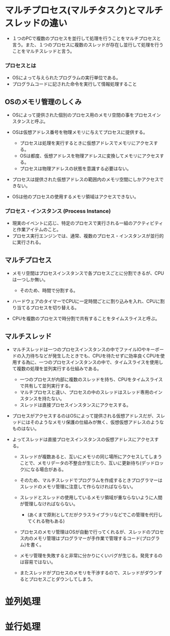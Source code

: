 # マルチプロセス(マルチタスク)とマルチスレッドの違い
- １つのPCで複数のプロセスを並行して処理を行うことをマルチプロセスと言う。また、１つのプロセスに複数のスレッドが存在し並行して処理を行うことをマルチスレッドと言う。 


### プロセスとは
- OSによって与えられたプログラムの実行単位である。
- プログラムコードに記された命令を実行して情報処理すること

## OSのメモリ管理のしくみ
- OSによって提供された個別のプロセス用のメモリ空間の事をプロセスインスタンスと呼ぶ。
- OSは仮想アドレス番号を物理メモリに与えてプロセスに提供する。
    - プロセスは処理を実行するときに仮想アドレスでメモリにアクセスする。
    - OSは都度、仮想アドレスを物理アドレスに変換してメモリにアクセスする。
    - プロセスは物理アドレスの状態を意識する必要はない。

- プロセスは提供された仮想アドレスの範囲内のメモリ空間にしかアクセスできない。
- OSは他のプロセスの使用するメモリ領域はアクセスできない。

### プロセス・インスタンス (Process Instance)
- 現実のイベントに応じ、特定のプロセスで実行される一組のアクティビティと作業アイテムのこと。
- プロセス実行エンジンでは、通常、複数のプロセス・インスタンスが並行的に実行される。


## マルチプロセス
- メモリ空間はプロセスインスタンスで各プロセスごとに分割できるが、CPUは一つしか無い。
    - そのため、時間で分割する。

- ハードウェアのタイマーでCPUに一定時間ごとに割り込みを入れ、CPUに割り当てるプロセスを切り替える。
- CPUを複数のプロセスで時分割で共有することをタイムスライスと呼ぶ。


## マルチスレッド
- マルチスレッドは一つのプロセスインスタンスの中でファイルIOやキーボードの入力待ちなどが発生したときでも、CPUを待たせずに効率良くCPUを使用する為に、一つのプロセスインスタンスの中で、タイムスライスを使用して複数の処理を並列実行する仕組みである。

    - 一つのプロセスが内部に複数のスレッドを持ち、CPUをタイムスライスで共有して並列実行する。
    - マルチプロセスと違い、プロセスの中のスレッドはスレッド専用のインスタンスを持たない。
    - スレッドは直接プロセスインスタンスにアクセスする。


- プロセスがアクセスするのはOSによって提供される仮想アドレスだが、スレッドにはそのようなメモリ保護の仕組みが無く、仮想仮想アドレスのようなものはない。
- よってスレッドは直接プロセスインスタンスの仮想アドレスにアクセスする。

    - スレッドが複数あると、互いにメモリの同じ場所にアクセスしてしまうことで、メモリデータの不整合が生じたり、互いに更新待ち(デッドロック)になる場合がある。
    - そのため、マルチスレッドでプログラムを作成するときプログラマーはスレッドのメモリ管理に注意して作らなければならない。

    - スレッドとスレッドの使用しているメモリ領域が重ならないように人間が管理しなければならない。
        - (あくまで原則としてだがクラスライブラリなどでこの管理を代行してくれる物もある)

    - プロセスのメモリ管理はOSが自動で行ってくれるが、スレッドのプロセス内のメモリ管理はプログラマーが手作業で管理するコード(プログラム)を書く。

    - メモリ管理を失敗すると非常に分かりにくいバグが生じる。発見するのは容易ではない。
    - またスレッドがプロセスのメモリを干渉するので、スレッドがダウンするとプロセスごとダウンしてしまう。



# 並列処理



# 並行処理